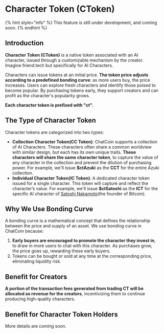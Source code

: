 # Character Token (CToken)

{% hint style="info" %}
This feature is still under development, and coming soon.
{% endhint %}

## Introduction

**Character Token (CToken)** is a native token associated with an AI character, issued through a customizable mechanism by the creator. Imagine friend.tech but specifically for AI Characters.

Characters can issue tokens at an initial price. **The token price adjusts according to a predefined bonding curve**: as more users buy, the price increases. Users can explore fresh characters and identify those poised to become popular. By purchasing tokens early, they support creators and can profit as the character's popularity grows.

**Each character token is prefixed with "ct".**&#x20;

## The Type of Character Token

Character tokens are categorized into two types:

* **Collection Character Token(CC Token)**: ChatCoin supports a collection of AI Characters. These characters often share a common worldview with similar design, but each has its own unique traits. **These characters will share the same character token**, to capture the value of any character in the collection and prevent the dilution of purchasing power. For example, we'll issue **$ctAzuki** as the **CCT** for the entire Azuki collection.
* **Individual Character Token(IC Token)**: A dedicated character token issued for a single character. This token will capture and reflect the character’s value. For example, we'll issue **$ctSatoshi** as the **ICT** for the specific AI character of [Satoshi Nakamoto](https://en.wikipedia.org/wiki/Satoshi\_Nakamoto)(the founder of Bitcoin).

## Why We Use Bonding Curve

A bonding curve is a mathematical concept that defines the relationship between the price and supply of an asset. We use bonding curve in ChatCoin because:

1. **Early buyers are encouraged to promote the character they invest in**, to draw in more users to chat with this character. As purchases grow, the price goes up, rewarding these early buyers.
2. Tokens can be bought or sold at any time at the corresponding price, eliminating liquidity risk.

## Benefit for Creators

**A portion of the transaction fees generated from trading CT will be allocated as revenue for the creators**, incentivizing them to continue producing high-quality characters.

## Benefit for Character Token Holders

More details are coming soon.

